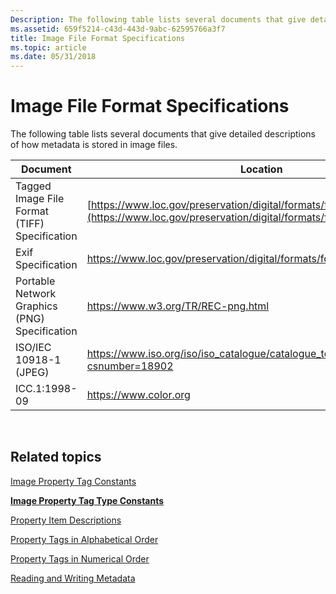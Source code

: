 ```yaml
---
Description: The following table lists several documents that give detailed descriptions of how metadata is stored in image files.
ms.assetid: 659f5214-c43d-443d-9abc-62595766a3f7
title: Image File Format Specifications
ms.topic: article
ms.date: 05/31/2018
---
```


# Image File Format Specifications

The following table lists several documents that give detailed descriptions of how metadata is stored in image files.



| Document                                      | Location                                                                                                        |
|-----------------------------------------------|-----------------------------------------------------------------------------------------------------------------|
| Tagged Image File Format (TIFF) Specification | [https://www.loc.gov/preservation/digital/formats/fdd/fdd000022.shtml](https://www.loc.gov/preservation/digital/formats/fdd/fdd000022.shtml) |
| Exif Specification                            | <https://www.loc.gov/preservation/digital/formats/fdd/fdd000146.shtml>                                                                       |
| Portable Network Graphics (PNG) Specification | <https://www.w3.org/TR/REC-png.html>                                                                             |
| ISO/IEC 10918-1 (JPEG)                        | <https://www.iso.org/iso/iso_catalogue/catalogue_tc/catalogue_detail.htm?csnumber=18902>                         |
| ICC.1:1998-09                                 | <https://www.color.org>                                                                                          |



 

## Related topics

<dl> <dt>

[Image Property Tag Constants](-gdiplus-constant-image-property-tag-constants.md)
</dt> <dt>

[**Image Property Tag Type Constants**](-gdiplus-constant-image-property-tag-type-constants.md)
</dt> <dt>

[Property Item Descriptions](-gdiplus-constant-property-item-descriptions.md)
</dt> <dt>

[Property Tags in Alphabetical Order](-gdiplus-constant-property-tags-in-alphabetical-order.md)
</dt> <dt>

[Property Tags in Numerical Order](-gdiplus-constant-property-tags-in-numerical-order.md)
</dt> <dt>

[Reading and Writing Metadata](-gdiplus-reading-and-writing-metadata-use.md)
</dt> </dl>

 

 



